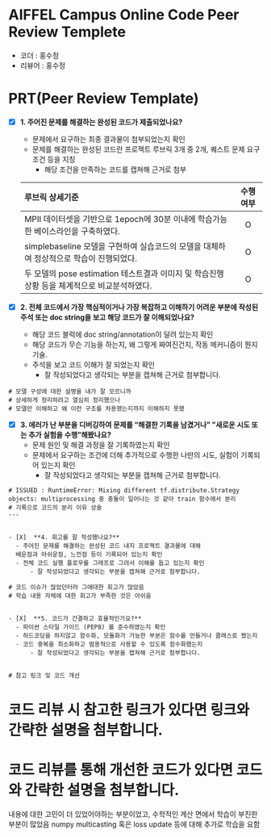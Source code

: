 # AIFFEL Campus Online Code Peer Review Templete
- 코더 : 홍수정
- 리뷰어 : 홍수정

# PRT(Peer Review Template)
- [X]  **1. 주어진 문제를 해결하는 완성된 코드가 제출되었나요?**
    - 문제에서 요구하는 최종 결과물이 첨부되었는지 확인
    - 문제를 해결하는 완성된 코드란 프로젝트 루브릭 3개 중 2개, 
      퀘스트 문제 요구조건 등을 지칭
        - 해당 조건을 만족하는 코드를 캡쳐해 근거로 첨부
          
    |루브릭 상세기준|수행 여부|
    |:--|:--:|
    |MPII 데이터셋을 기반으로 1epoch에 30분 이내에 학습가능한 베이스라인을 구축하였다.|O|
    |simplebaseline 모델을 구현하여 실습코드의 모델을 대체하여 정상적으로 학습이 진행되었다.|O|
    |두 모델의 pose estimation 테스트결과 이미지 및 학습진행상황 등을 체계적으로 비교분석하였다.|O|

- [X]  **2. 전체 코드에서 가장 핵심적이거나 가장 복잡하고 이해하기 어려운 부분에 작성된 
  주석 또는 doc string을 보고 해당 코드가 잘 이해되었나요?**
    - 해당 코드 블럭에 doc string/annotation이 달려 있는지 확인
    - 해당 코드가 무슨 기능을 하는지, 왜 그렇게 짜여진건지, 작동 메커니즘이 뭔지 기술.
    - 주석을 보고 코드 이해가 잘 되었는지 확인
        - 잘 작성되었다고 생각되는 부분을 캡쳐해 근거로 첨부합니다.
     
```
# 모델 구성에 대한 설명을 내가 잘 모르니까
# 상세하게 정리하려고 열심히 정리했으나
# 모델만 이해하고 왜 이런 구조를 차용했는지까지 이해하지 못했
```

- [X]  **3. 에러가 난 부분을 디버깅하여 문제를 “해결한 기록을 남겼거나” 
  ”새로운 시도 또는 추가 실험을 수행”해봤나요?**
    - 문제 원인 및 해결 과정을 잘 기록하였는지 확인
    - 문제에서 요구하는 조건에 더해 추가적으로 수행한 나만의 시도, 
      실험이 기록되어 있는지 확인
        - 잘 작성되었다고 생각되는 부분을 캡쳐해 근거로 첨부합니다.
     
  ```
  # ISSUED : RuntimeError: Mixing different tf.distribute.Strategy objects: multiprocessing 중 충돌이 일어나는 것 같아 train 함수에서 분리
  # 기록으로 코드의 분리 이유 상술
  ---
     
       
- [X]  **4. 회고를 잘 작성했나요?**
    - 주어진 문제를 해결하는 완성된 코드 내지 프로젝트 결과물에 대해
    배운점과 아쉬운점, 느낀점 등이 기록되어 있는지 확인
    - 전체 코드 실행 플로우를 그래프로 그려서 이해를 돕고 있는지 확인
        - 잘 작성되었다고 생각되는 부분을 캡쳐해 근거로 첨부합니다.
  ```
    # 코드 이슈가 많았던터라 그에대한 회고가 많았음
    # 학습 내용 자체에 대한 회고가 부족한 것은 아쉬움
  ```
    
- [X]  **5. 코드가 간결하고 효율적인가요?**
    - 파이썬 스타일 가이드 (PEP8) 를 준수하였는지 확인
    - 하드코딩을 하지않고 함수화, 모듈화가 가능한 부분은 함수를 만들거나 클래스로 짰는지
    - 코드 중복을 최소화하고 범용적으로 사용할 수 있도록 함수화했는지
        - 잘 작성되었다고 생각되는 부분을 캡쳐해 근거로 첨부합니다.


# 참고 링크 및 코드 개선
```
# 코드 리뷰 시 참고한 링크가 있다면 링크와 간략한 설명을 첨부합니다.
# 코드 리뷰를 통해 개선한 코드가 있다면 코드와 간략한 설명을 첨부합니다.

내용에 대한 고민이 더 있었어야하는 부분이었고,
수학적인 계산 면에서 학습이 부진한 부분이 많았음
numpy multicasting 혹은 loss update 등에 대해 추가로 학습을 요함


```
